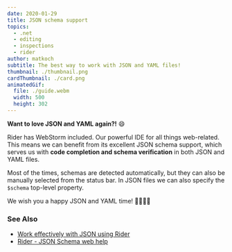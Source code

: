 ```yaml
---
date: 2020-01-29
title: JSON schema support
topics:
  - .net
  - editing
  - inspections
  - rider
author: matkoch
subtitle: The best way to work with JSON and YAML files!
thumbnail: ./thumbnail.png
cardThumbnail: ./card.png
animatedGif:
  file: ./guide.webm
  width: 500
  height: 302
---
```

**Want to love JSON and YAML again?!** 😄

Rider has WebStorm included. Our powerful IDE for all things web-related. This means we can benefit from its excellent JSON schema support, which serves us with **code completion and schema verification** in both JSON and YAML files.

Most of the times, schemas are detected automatically, but they can also be manually selected from the status bar. In JSON files we can also specify the `$schema` top-level property.

We wish you a happy JSON and YAML time! 🙇‍♀️🙇‍♂️

### See Also
- [Work effectively with JSON using Rider](https://blog.jetbrains.com/dotnet/2019/07/22/work-effectively-json-using-rider/)
- [Rider - JSON Schema web help](https://www.jetbrains.com/help/rider/Settings_Languages_JSON_Schema.html)
